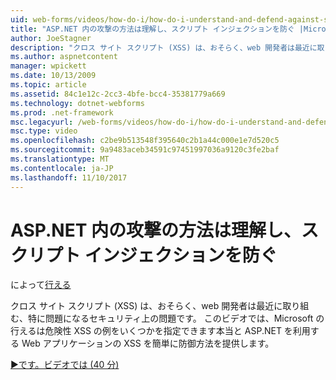 ```yaml
---
uid: web-forms/videos/how-do-i/how-do-i-understand-and-defend-against-script-injection-attacks-in-aspnet
title: "ASP.NET 内の攻撃の方法は理解し、スクリプト インジェクションを防ぐ |Microsoft ドキュメント"
author: JoeStagner
description: "クロス サイト スクリプト (XSS) は、おそらく、web 開発者は最近に取り組む、特に問題になるセキュリティ上の問題です。 このビデオでは、Microsoft の行える pro でしています."
ms.author: aspnetcontent
manager: wpickett
ms.date: 10/13/2009
ms.topic: article
ms.assetid: 84c1e12c-2cc3-4bfe-bcc4-35381779a669
ms.technology: dotnet-webforms
ms.prod: .net-framework
msc.legacyurl: /web-forms/videos/how-do-i/how-do-i-understand-and-defend-against-script-injection-attacks-in-aspnet
msc.type: video
ms.openlocfilehash: c2be9b513548f395640c2b1a44c000e1e7d520c5
ms.sourcegitcommit: 9a9483aceb34591c97451997036a9120c3fe2baf
ms.translationtype: MT
ms.contentlocale: ja-JP
ms.lasthandoff: 11/10/2017
---
```

<a name="how-do-i-understand-and-defend-against-script-injection-attacks-in-aspnet"></a>ASP.NET 内の攻撃の方法は理解し、スクリプト インジェクションを防ぐ
====================
によって[行える](https://github.com/JoeStagner)

クロス サイト スクリプト (XSS) は、おそらく、web 開発者は最近に取り組む、特に問題になるセキュリティ上の問題です。 このビデオでは、Microsoft の行えるは危険性 XSS の例をいくつかを指定できます本当と ASP.NET を利用する Web アプリケーションの XSS を簡単に防御方法を提供します。

[&#9654;です。ビデオでは (40 分)](https://channel9.msdn.com/Blogs/ASP-NET-Site-Videos/how-do-i-understand-and-defend-against-script-injection-attacks-in-aspnet)
